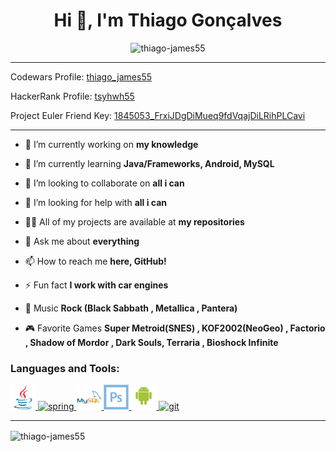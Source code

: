 <h1 align="center">Hi 👋, I'm Thiago Gonçalves</h1>
<p align="center"> <img src="https://komarev.com/ghpvc/?username=thiago-james55&label=Profile%20views&color=0e75b6&style=flat" alt="thiago-james55" /> </p>

___________________________________

<p align="left">
Codewars Profile: <a href="https://www.codewars.com/users/thiago_james55/" target="blank">thiago_james55</a>
</p>

<p align="left">
HackerRank Profile: <a href="https://www.hackerrank.com/tsyhwh55" target="blank">tsyhwh55</a>
</p>

<p align="left">
Project Euler Friend Key: <a href="https://projecteuler.net/" target="blank">1845053_FrxiJDgDiMueq9fdVqajDiLRihPLCavi</a>
</p>



___________________________________

- 🔭 I’m currently working on **my knowledge**

- 🌱 I’m currently learning **Java/Frameworks, Android, MySQL**

- 👯 I’m looking to collaborate on **all i can**

- 🤝 I’m looking for help with **all i can**

- 👨‍💻 All of my projects are available at **my repositories**

- 💬 Ask me about **everything**

- 📫 How to reach me **here, GitHub!**

- ⚡ Fun fact **I work with car engines**

- :musical_note: Music **Rock (Black Sabbath , Metallica  , Pantera)**
- :video_game: Favorite Games **Super Metroid(SNES) , KOF2002(NeoGeo) , Factorio , Shadow of Mordor , Dark Souls, Terraria , Bioshock Infinite**


<h3 align="left">Languages and Tools:</h3>

<p align="left"> 

<a href="https://www.java.com" target="_blank"> <img src="https://raw.githubusercontent.com/devicons/devicon/master/icons/java/java-original.svg" alt="java" width="40" height="40"/> </a> <a href="https://spring.io/" target="_blank"> <img src="https://www.vectorlogo.zone/logos/springio/springio-icon.svg" alt="spring" width="40" height="40"/> </a> <a href="https://www.mysql.com/" target="_blank"> <img src="https://raw.githubusercontent.com/devicons/devicon/master/icons/mysql/mysql-original-wordmark.svg" alt="mysql" width="40" height="40"/> </a> <a href="https://www.photoshop.com/en" target="_blank"> <img src="https://raw.githubusercontent.com/devicons/devicon/master/icons/photoshop/photoshop-line.svg" alt="photoshop" width="40" height="40"/> </a> <a href="https://developer.android.com" target="_blank"> <img src="https://raw.githubusercontent.com/devicons/devicon/master/icons/android/android-original-wordmark.svg" alt="android" width="40" height="40"/> </a> <a href="https://git-scm.com/" target="_blank"> <img src="https://www.vectorlogo.zone/logos/git-scm/git-scm-icon.svg" alt="git" width="40" height="40"/> </a> </p>

___________________________________

<p><img align="center" src="https://github-readme-stats.vercel.app/api/top-langs?username=thiago-james55&show_icons=true&locale=en&layout=compact" alt="thiago-james55" /></p>
<br><br> <br><br><br>



